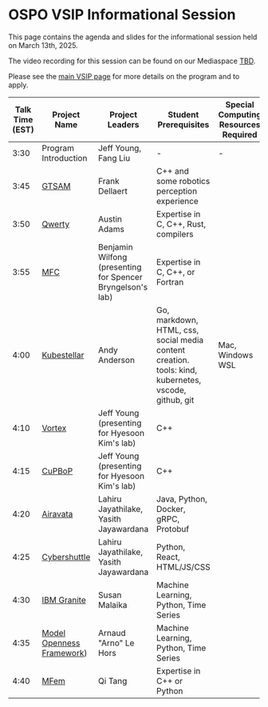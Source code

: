# OSPO VSIP Informational Session

This page contains the agenda and slides for the informational session held on March 13th, 2025. 

The video recording for this session can be found on our Mediaspace [TBD]().

Please see the [main VSIP page](https://ospo.cc.gatech.edu/vsip-2025/) for more details on the program and to apply. 

| **Talk Time (EST)** | **Project Name**                                             | **Project Leaders**                 | **Student Prerequisites**                                    | **Special Computing Resources Required**                     | **Lightning Talk Slides** |
| ------------------- | ------------------------------------------------------------ | ----------------------------------- | ------------------------------------------------------------ | ------------------------------------------------------------ | ------------------------- |
| 3:30                | Program Introduction                                         | Jeff Young, Fang Liu                | -                                                            | -                                                            | [Slides]()                    |
| 3:45                | [GTSAM](https://github.com/borglab/gtsam) | Frank Dellaert                       | C++ and some robotics perception experience |  | [Slides]()                    |
| 3:50                | [Qwerty]( https://github.com/gt-tinker/qwerty)                                                          | Austin Adams                  |             Expertise in C, C++, Rust, compilers                                          |                                                               |               [Slides]()   
| 3:55                | [MFC](https://github.com/MFlowCode)                                                          | Benjamin Wilfong (presenting for Spencer Bryngelson's lab)                  |             Expertise in C, C++, or Fortran                                          |                                                               |               [PDF Slides](https://github.com/gt-ospo/summer-internship-program/blob/40881feb265c5a9952a60159a11ea05d48316b75/2025/mentor_project_slides/wilfong_mfc_ospo_vsip_info_session_2025.pdf)  [PPTX Slides (with viz)](https://gtvault.sharepoint.com/:p:/s/ospo-team-ospo-directors/EQSzLatUwTRIm1lZu3pYyawBj8ZYl1TE5kbYak1Zq4aG_A?e=HxhEeJ) |
| 4:00                | [Kubestellar](https://kubestellar.io/infomercial) | Andy Anderson                       | Go, markdown, HTML, css, social media content creation. <br />tools: kind, kubernetes, vscode, github, git | Mac, Windows WSL   | [Slides](https://github.com/gt-ospo/summer-internship-program/blob/a7b1b451bfb2a57894395ad6d66c4f956fccd7b6/2024/project_slides/ibm_kubestellar_anderson.pdf)  |
| 4:10                | [Vortex](https://github.com/vortexgpgpu/vortex) | Jeff Young (presenting for Hyesoon Kim's lab)                       | C++  |  | [Slides]()                    |
| 4:15                | [CuPBoP](https://github.com/cupbop/CuPBoP) | Jeff Young (presenting for Hyesoon Kim's lab)                       | C++  |  | [Slides]()                    |
| 4:20                | [Airavata](https://github.com/apache/airavata) | Lahiru Jayathilake, Yasith Jayawardana                      | Java, Python, Docker, gRPC, Protobuf |  | [Slides]()     |
| 4:25                | [Cybershuttle](https://github.com/cyber-shuttle) | Lahiru Jayathilake, Yasith Jayawardana                      | Python, React, HTML/JS/CSS |  | [Slides]()     |
| 4:30                | [IBM Granite](https://www.ibm.com/granite/docs/use-cases/all-cookbooks/) | Susan Malaika                       | Machine Learning, Python, Time Series  |  | [Slides]()                   |
| 4:35                | [Model Openness Framework](https://isitopen.ai/)) | Arnaud "Arno" Le Hors   | Machine Learning, Python, Time Series  |  | [Slides]()                   |
| 4:40                | [MFem](https://github.com/mfem/mfem/tree/tds-gs)  | Qi Tang                  |             Expertise in C++ or Python                                          |                     
 
